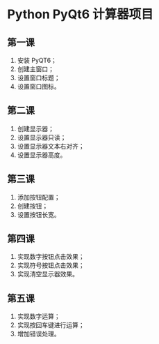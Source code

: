 # Python PyQt6 计算器项目

## 第一课

1. 安装 PyQT6；
2. 创建主窗口；
3. 设置窗口标题；
4. 设置窗口图标。

## 第二课

1. 创建显示器；
2. 设置显示器只读；
3. 设置显示器文本右对齐；
4. 设置显示器高度。

## 第三课

1. 添加按钮配置；
2. 创建按钮；
3. 设置按钮长宽。

## 第四课

1. 实现数字按钮点击效果；
2. 实现符号按钮点击效果；
3. 实现清空显示器效果。

## 第五课

1. 实现数字运算；
2. 实现按回车键进行运算；
3. 增加错误处理。
